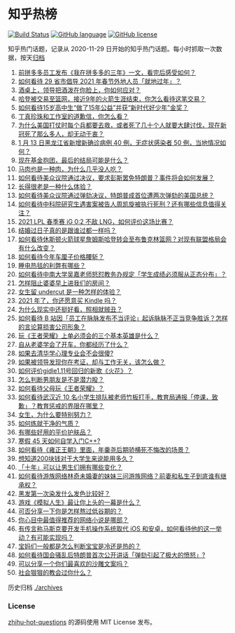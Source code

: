 # 知乎热榜
[![Build Status](https://github.com/ToWeLong/zhihu-hot-questions/workflows/CI/badge.svg)](https://github.com/ToWeLong/zhihu-hot-questions/actions)
[![GitHub language](https://img.shields.io/badge/language-golang-orange.svg)](https://golang.org/)
[![GitHub license](https://img.shields.io/github/license/ToWeLong/zhihu-hot-questions)](https://github.com/ToWeLong/zhihu-hot-questions/blob/main/LICENSE)

知乎热门话题，记录从 2020-11-29 日开始的知乎热门话题。每小时抓取一次数据，按天[归档](./archives)

<!-- BEGIN -->

1. [前拼多多员工发布《我在拼多多的三年》一文，看完后感受如何？](https://www.zhihu.com/question/439063737)
1. [如何看待 29 省市倡导 2021 年春节外地人员「就地过年」？](https://www.zhihu.com/question/438172402)
1. [酒桌上，领导把酒泼在你脸上，你如何应对？](https://www.zhihu.com/question/438684200)
1. [哈登被交易至篮网，接近9年的火箭生涯结束，你怎么看待这笔交易？](https://www.zhihu.com/question/439274230)
1. [如何看待15岁高中生“做了15年公益”并获“新时代好少年”金奖？](https://www.zhihu.com/question/438883386)
1. [丁真珍珠和工作室的道歉信，你怎么看？](https://www.zhihu.com/question/439166190)
1. [为什么美国打仗时每个兵都要去救，或者死了几十个人就要大肆讨伐，现在新冠死了那么多人，却无动于衷？](https://www.zhihu.com/question/437924799)
1. [1 月 13 日黑龙江省新增新确诊病例 40 例，无症状感染者 50 例，当地情况如何？](https://www.zhihu.com/question/439239891)
1. [现在基金抱团，最后的结局可能是什么？](https://www.zhihu.com/question/438846560)
1. [马肉也是一种肉，为什么几乎没人吃？](https://www.zhihu.com/question/382404615)
1. [如何看待美众议院通过决议，要求彭斯罢免特朗普？事件将会如何发展？](https://www.zhihu.com/question/439137604)
1. [长得很老是一种什么体验？](https://www.zhihu.com/question/307264864)
1. [如何看待美众议院通过弹劾决议，特朗普成首位遭两次弹劾的美国总统？](https://www.zhihu.com/question/439275318)
1. [如何看待中科院研究生遇害案被告人周凯旋被执行死刑？还有哪些信息值得关注？](https://www.zhihu.com/question/439195878)
1. [2021 LPL 春季赛 iG 0:2 不敌 LNG，如何评价这场比赛？](https://www.zhihu.com/question/439218737)
1. [结婚过日子真的是跟谁过都一样吗？](https://www.zhihu.com/question/434106172)
1. [如何看待休斯顿火箭球星詹姆斯哈登转会至布鲁克林篮网？对现有联盟格局会有什么改变？](https://www.zhihu.com/question/439274685)
1. [如何看待今年车厘子价格腰斩？](https://www.zhihu.com/question/438779172)
1. [睡电热毯的利弊有哪些？](https://www.zhihu.com/question/298991303)
1. [如何看待中南大学吴嘉老师怒怼教务办规定「学生成绩必须服从正态分布」？](https://www.zhihu.com/question/439201836)
1. [怎样阻止婆婆早上进我们的房间？](https://www.zhihu.com/question/397638274)
1. [女生留 undercut 是一种怎样的体验？](https://www.zhihu.com/question/49321942)
1. [2021 年了，你还愿意买 Kindle 吗？](https://www.zhihu.com/question/437948789)
1. [为什么现实中还挺好看，照相就贼丑？](https://www.zhihu.com/question/436291744)
1. [如何看待 B 站因「员工在脉脉发布不当评论」起诉脉脉不正当竞争胜诉？怎样的言论算损害公司形象？](https://www.zhihu.com/question/439164960)
1. [玩《王者荣耀》上单必须会的三个基本英雄是什么？](https://www.zhihu.com/question/435199233)
1. [自从老婆学会了开车，你都经历了什么？](https://www.zhihu.com/question/305862511)
1. [如果去清华学心理专业会不会很傻?](https://www.zhihu.com/question/438095443)
1. [如果被领导发现你在考证，却与工作无关，该怎么做？](https://www.zhihu.com/question/438083113)
1. [如何评价gidle1.11号回归的新歌《火花》？](https://www.zhihu.com/question/438909916)
1. [怎么判断男朋友是不是潜力股？](https://www.zhihu.com/question/267186194)
1. [如何看待父母玩《王者荣耀》？](https://www.zhihu.com/question/303534864)
1. [如何看待武汉近 10 名小学生排队被老师竹板打手，教育局通报「停课，致歉」？教育惩戒的界限在哪里？](https://www.zhihu.com/question/439156409)
1. [女生，为什么要特别努力？](https://www.zhihu.com/question/62193685)
1. [如何练就干净的气质？](https://www.zhihu.com/question/436261498)
1. [有哪些好用的平价护肤品？](https://www.zhihu.com/question/50655165)
1. [寒假 45 天如何自学入门C++?](https://www.zhihu.com/question/435206521)
1. [如何看待《雍正王朝》里面，年羹尧后期骄横死不悔改的场景？](https://www.zhihu.com/question/28702866)
1. [想知道200块钱对于大学生来说能用多久？](https://www.zhihu.com/question/436788563)
1. [「十年」可以让男生们拥有哪些变化？](https://www.zhihu.com/question/438842287)
1. [如何看待游族网络林奇未婚妻的妹妹三问游族网络？前妻和私生子到底谁有继承权？](https://www.zhihu.com/question/439021964)
1. [黑发第一次染发什么发色比较好？](https://www.zhihu.com/question/375915039)
1. [游戏《模拟人生》最让你上头的一幕是什么？](https://www.zhihu.com/question/390050483)
1. [可否分享一下你是怎样熬过低谷期的？](https://www.zhihu.com/question/437888260)
1. [你心目中最值得推荐的网络小说是哪部？](https://www.zhihu.com/question/326862338)
1. [有传言称马斯克要开发手机操作系统取代 iOS 和安卓，如何看待他的这一举动？有可能实现吗？](https://www.zhihu.com/question/439161706)
1. [宝妈们一般都是怎么判断宝宝是冷还是热的？](https://www.zhihu.com/question/438195958)
1. [如何看待国会骚乱后特朗普首次公开讲话「弹劾引起了极大的愤怒」?](https://www.zhihu.com/question/439102681)
1. [可以分享一个你们最喜欢的沙雕文案吗？](https://www.zhihu.com/question/391605758)
1. [社会狠狠的教会过你什么？](https://www.zhihu.com/question/431538148)

<!-- END -->

历史归档 [./archives](./archives)


### License
[zhihu-hot-questions](https://github.com/towelong/zhihu-hot-questions) 的源码使用 MIT License 发布。